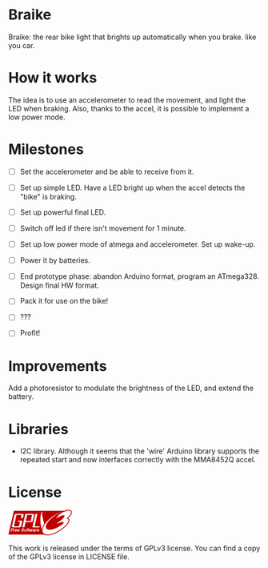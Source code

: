 Braike
======

Braike: the rear bike light that brights up automatically when you brake. like you car.

# How it works

The idea is to use an accelerometer to read the movement, and light the LED when braking. 
Also, thanks to the accel, it is possible to implement a low power mode.

# Milestones

 - [ ] Set the accelerometer and be able to receive from it.
 - [ ] Set up simple LED. Have a LED bright up when the accel detects the "bike" is braking.
 - [ ] Set up powerful final LED.
 - [ ] Switch off led if there isn't movement for 1 minute.
 - [ ] Set up low power mode of atmega and accelerometer. Set up wake-up.
 - [ ] Power it by batteries.
 - [ ] End prototype phase: abandon Arduino format, program an ATmega328. Design final HW format.
 - [ ] Pack it for use on the bike!
 - [ ] ???
 - [ ] Profit!


# Improvements

Add a photoresistor to modulate the brightness of the LED, and extend the battery.

# Libraries 
 * I2C library. Although it seems that the 'wire' Arduino library
supports the repeated start and now interfaces correctly with the MMA8452Q
accel.

# License

![gplv3](https://github.com/viccuad/braike/raw/master/assets/gplv3.png)

This work is released under the terms of GPLv3 license. You can find a copy of
the GPLv3 license in LICENSE file.

